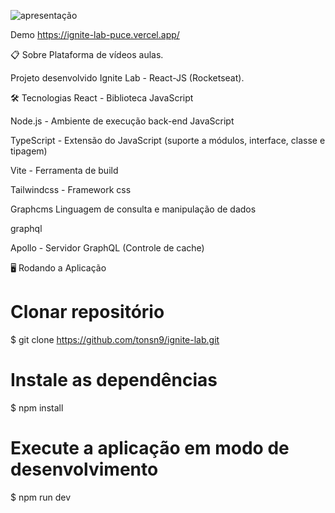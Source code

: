 ![apresentação](https://www.loom.com/share/8a3abd6dd4644ab88360c3e497d0f47c)

Demo
https://ignite-lab-puce.vercel.app/

📋 Sobre
Plataforma de vídeos aulas.

Projeto desenvolvido Ignite Lab - React-JS (Rocketseat).

🛠 Tecnologias
React - Biblioteca JavaScript

Node.js - Ambiente de execução back-end JavaScript

TypeScript - Extensão do JavaScript (suporte a módulos, interface, classe e tipagem)

Vite - Ferramenta de build

Tailwindcss - Framework css

Graphcms Linguagem de consulta e manipulação de dados

graphql

Apollo - Servidor GraphQL (Controle de cache)

🖥️ Rodando a Aplicação
# Clonar repositório
$ git clone https://github.com/tonsn9/ignite-lab.git

# Instale as dependências
$ npm install

# Execute a aplicação em modo de desenvolvimento
$ npm run dev


